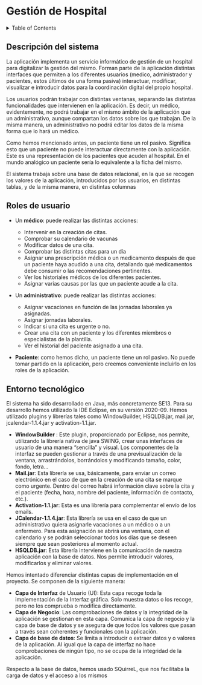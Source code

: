 # Gestión de Hospital

<!-- TABLE OF CONTENTS -->
<details>
  <summary>Table of Contents</summary>
  <ol>
    <li><a href="#Descripcióndelsistema">Descripción del sistema</a></li>
    <li><a href="#Rolesdeusuario">Roles de usuario</a></li>
    <li><a href="#Entornotecnológico">Entorno tecnológico</a></li>
  </ol>
</details>

<!-- Descripción del sistema -->
## Descripción del sistema
<a name="Descripcióndelsistema"></a>
La aplicación implementa un servicio informático de gestión de un hospital para digitalizar la gestión del mismo. 
Forman parte de la aplicación distintas interfaces que permiten a los diferentes usuarios (medico, administrador y pacientes, estos últimos de una forma pasiva) interactuar, modificar, visualizar e introducir datos para la coordinación digital del propio hospital. 

Los usuarios podrán trabajar con distintas ventanas, separando las distintas funcionalidades que intervienen en la aplicación. Es decir, un médico, evidentemente, no podrá trabajar en el mismo ámbito de la aplicación que un administrativo, aunque compartan los datos sobre los que trabajan. De la misma manera, un administrativo no podrá editar los datos de la misma forma que lo hará un médico. 

Como hemos mencionado antes, un paciente tiene un rol pasivo. Significa esto que un paciente no puede interactuar directamente con la aplicación. Este es una representación de los pacientes que acuden al hospital. En el mundo analógico un paciente sería lo equivalente a la ficha del mismo.

El sistema trabaja sobre una base de datos relacional, en la que se recogen los valores de la aplicación, introducidos por los usuarios, en distintas tablas, y de la misma manera, en distintas columnas

<!-- Roles de usuario -->
## Roles de usuario
<a name="Rolesdeusuario"></a>
* Un **médico**: puede realizar las distintas acciones:
   - Intervenir en la creación de citas.
   - Comprobar su calendario de vacunas
   - Modificar datos de una cita.
   - Comprobar las distintas citas para un día
   - Asignar una prescripción médica o un medicamento después de que un paciente haya acudido a una cita, detallando qué medicamentos debe consumir o las             recomendaciones pertinentes.
   - Ver los historiales médicos de los diferentes pacientes.
   - Asignar varias causas por las que un paciente acude a la cita.

* Un **administrativo**: puede realizar las distintas acciones:
   -  Asignar vacaciones en función de las jornadas laborales ya asignadas.
   -	Asignar jornadas laborales.
   -	Indicar si una cita es urgente o no.
   -	Crear una cita con un paciente y los diferentes miembros o especialistas de la plantilla.
   -	Ver el historial del paciente asignado a una cita.
 
*	**Paciente**: como hemos dicho, un paciente tiene un rol pasivo. No puede tomar partido en la aplicación, pero creemos conveniente incluirlo en los roles de la aplicación.

<!-- Entorno tecnológico -->
## Entorno tecnológico
<a name="Entornotecnológico"></a>
El sistema ha sido desarrollado en Java, más concretamente SE13. Para su desarrollo hemos utilizado la IDE Eclipse, en su versión 2020-09. 
Hemos utilizado plugins y librerías tales como WindowBuilder, HSQLDB.jar, mail.jar, jcalendar-1.1.4.jar y activation-1.1.jar.

*	**WindowBuilder** : Este plugin, proporcionado por Eclipse, nos permite, utilizando la librería nativa de java SWING, crear unas interfaces de usuario de una manera “sencilla” y visual. Los componentes de la interfaz se pueden gestionar a través de una previsualización de la ventana, arrastrándolos, borrándolos y modificando tamaño, color, fondo, letra...
*	**Mail.jar**: Esta librería se usa, básicamente, para enviar un correo electrónico en el caso de que en la creación de una cita se marque como urgente. Dentro del correo habrá información clave sobre la cita y el paciente (fecha, hora, nombre del paciente, información de contacto, etc.).
*	**Activation-1.1.jar**: Esta es una librería para complementar el envío de los emails.
*	**JCalendar-1.1.4.jar**: Esta librería se usa en el caso de que un administrativo quiera asignarle vacaciones a un médico o a un enfermero. Para esta asignación se abrirá una ventana, con el calendario y se podrán seleccionar todos los días que se deseen siempre que sean posteriores al momento actual.
*	**HSQLDB.jar**: Esta librería interviene en la comunicación de nuestra aplicación con la base de datos. Nos permite introducir valores, modificarlos y eliminar valores.

Hemos intentado diferenciar distintas capas de implementación en el proyecto. Se componen de la siguiente manera:
* **Capa de Interfaz** de Usuario (UI): Esta capa recoge toda la implementación de la Interfaz gráfica. Solo muestra datos o los recoge, pero no los comprueba o modifica directamente.
*	**Capa de Negocio**: Las comprobaciones de datos y la integridad de la aplicación se gestionan en esta capa. Comunica la capa de negocio y la capa de base de datos y se asegura de que todos los valores que pasan a través sean coherentes y funcionales con la aplicación.
*	**Capa de base de datos**: Se limita a introducir o extraer datos y o valores de la aplicación. Al igual que la capa de interfaz no hace comprobaciones de ningún tipo, no se ocupa de la integridad de la aplicación.

Respecto a la base de datos, hemos usado SQuirreL, que nos facilitaba la carga de datos y el acceso a los mismos


